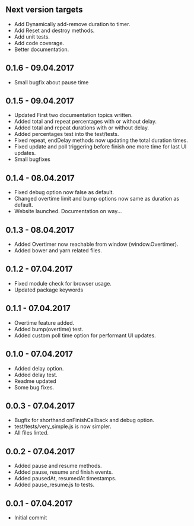 ## Next version targets
- Add Dynamically add-remove duration to timer.
- Add Reset and destroy methods.
- Add unit tests.
- Add code coverage.
- Better documentation.

## 0.1.6 - 09.04.2017
- Small bugfix about pause time

## 0.1.5 - 09.04.2017
- Updated First two documentation topics written.
- Added total and repeat percentages with or without delay.
- Added total and repeat durations with or without delay.
- Added percentages test into the test/tests.
- Fixed repeat, endDelay methods now updating the total duration times.
- Fixed update and poll triggering before finish one more time for last UI updates.
- Small bugfixes

## 0.1.4 - 08.04.2017
- Fixed debug option now false as default.
- Changed overtime limit and bump options now same as duration as default.
- Website launched. Documentation on way...

## 0.1.3 - 08.04.2017
- Added Overtimer now reachable from window (window.Overtimer).
- Added bower and yarn related files.

## 0.1.2 - 07.04.2017
- Fixed module check for browser usage.
- Updated package keywords

## 0.1.1 - 07.04.2017
- Overtime feature added.
- Added bump(overtime) test.
- Added custom poll time option for performant UI updates.

## 0.1.0 - 07.04.2017
- Added delay option.
- Added delay test.
- Readme updated
- Some bug fixes.

## 0.0.3 - 07.04.2017
- Bugfix for shorthand onFinishCallback and debug option.
- test/tests/very_simple.js is now simpler.
- All files linted.

## 0.0.2 - 07.04.2017
- Added pause and resume methods.
- Added pause, resume and finish events.
- Added pausedAt, resumedAt timestamps.
- Added pause_resume.js to tests.

## 0.0.1 - 07.04.2017
- Initial commit

